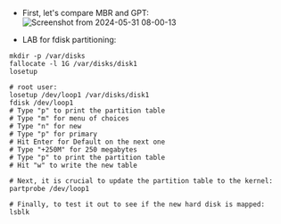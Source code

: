 * First, let's compare MBR and GPT:
![Screenshot from 2024-05-31 08-00-13](https://github.com/RedHatRanger/best_linux_scripts_and_commands/assets/90477448/5141b988-ea52-4dc0-8f3d-1f78e73fb54d)

* LAB for fdisk partitioning:
```
mkdir -p /var/disks
fallocate -l 1G /var/disks/disk1
losetup

# root user:
losetup /dev/loop1 /var/disks/disk1
fdisk /dev/loop1
# Type "p" to print the partition table
# Type "m" for menu of choices
# Type "n" for new
# Type "p" for primary
# Hit Enter for Default on the next one
# Type "+250M" for 250 megabytes
# Type "p" to print the partition table
# Hit "w" to write the new table

# Next, it is crucial to update the partition table to the kernel:
partprobe /dev/loop1

# Finally, to test it out to see if the new hard disk is mapped:
lsblk
```
